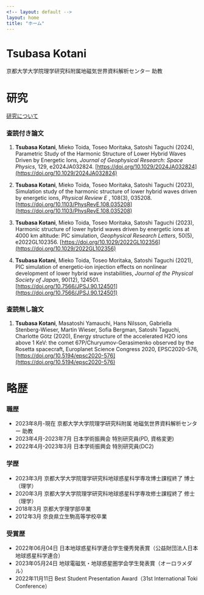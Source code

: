 ```yaml
---
<!-- layout: default -->
layout: home
title: "ホーム"
---
```


<h1> Tsubasa Kotani </h1>

京都大学大学院理学研究科附属地磁気世界資料解析センター
助教

# 研究
[研究について](./research.md)

### 査読付き論文
1. **Tsubasa Kotani**, Mieko Toida, Toseo Moritaka, Satoshi Taguchi (2024), Parametric Study of the Harmonic Structure of Lower Hybrid Waves Driven by Energetic Ions, *Journal of Geophysical Research: Space Physics*, 129, e2024JA032824. [https://doi.org/10.1029/2024JA032824](https://doi.org/10.1029/2024JA032824)

2. **Tsubasa Kotani**, Mieko Toida, Toseo Moritaka, Satoshi Taguchi (2023), Simulation study of the harmonic structure of lower hybrid waves driven by energetic ions, *Physical Review E* , 108(3), 035208. [https://doi.org/10.1103/PhysRevE.108.035208](https://doi.org/10.1103/PhysRevE.108.035208)

3. **Tsubasa Kotani**, Mieko Toida, Toseo Moritaka, Satoshi Taguchi (2023), Harmonic structure of lower hybrid waves driven by energetic ions at 4000 km altitude: PIC simulation, *Geophysical Research Letters*, 50(5), e2022GL102356. [https://doi.org/10.1029/2022GL102356](https://doi.org/10.1029/2022GL102356)

4. **Tsubasa Kotani**, Mieko Toida, Toseo Moritaka, Satoshi Taguchi (2021), PIC simulation of energetic‐ion injection effects on nonlinear development of lower hybrid wave instabilities, *Journal of the Physical Society of Japan*, 90(12), 124501. [https://doi.org/10.7566/JPSJ.90.124501](https://doi.org/10.7566/JPSJ.90.124501)

### 査読無し論文
1. **Tsubasa Kotani**, Masatoshi Yamauchi, Hans Nilsson, Gabriella Stenberg-Wieser, Martin Wieser, Sofia Bergman, Satoshi Taguchi, Charlotte Götz (2020), Energy structure of the accelerated H2O ions above 1 KeV: the comet 67P/Churyumov-Gerasimenko observed by the Rosetta spacecraft, Europlanet Science Congress 2020, EPSC2020-576, [https://doi.org/10.5194/epsc2020-576](https://doi.org/10.5194/epsc2020-576)


# 略歴
### 職歴
- 2023年8月-現在 京都大学大学院理学研究科附属 地磁気世界資料解析センター 助教
- 2023年4月-2023年7月 日本学術振興会 特別研究員(PD, 資格変更)
- 2022年4月-2023年3月 日本学術振興会 特別研究員(DC2)
  
### 学歴
- 2023年3月 京都大学大学院理学研究科地球惑星科学専攻博士課程終了 博士（理学）
- 2020年3月 京都大学大学院理学研究科地球惑星科学専攻修士課程終了 修士（理学）
- 2018年3月 京都大学理学部卒業
- 2012年3月 奈良県立生駒高等学校卒業

### 受賞歴
- 2022年06月04日 日本地球惑星科学連合学生優秀発表賞（公益財団法人日本地球惑星科学連合）
- 2023年05月24日 地球電磁気・地球惑星圏学会学生発表賞（オーロラメダル）
- 2022年11月11日 Best Student Presentation Award（31st International Toki Conference）

